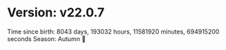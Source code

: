 # Version: v22.0.7
Time since birth: 8043 days, 193032 hours, 11581920 minutes, 694915200 seconds
Season: Autumn 🍁
